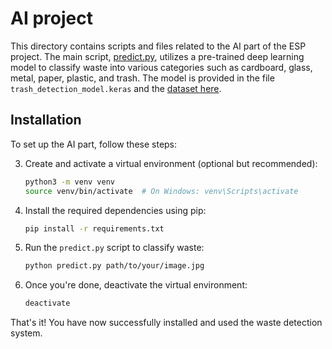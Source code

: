 # AI project

This directory contains scripts and files related to the AI part of the ESP project. The main script, [predict.py](./predict.py), utilizes a pre-trained deep learning model to classify waste into various categories such as cardboard, glass, metal, paper, plastic, and trash. The model is provided in the file `trash_detection_model.keras` and the [dataset here](./dataset/).

## Installation

To set up the AI part, follow these steps:

3. Create and activate a virtual environment (optional but recommended):

   ```bash
   python3 -m venv venv
   source venv/bin/activate  # On Windows: venv\Scripts\activate
   ```

4. Install the required dependencies using pip:

   ```bash
   pip install -r requirements.txt
   ```

5. Run the `predict.py` script to classify waste:

   ```bash
   python predict.py path/to/your/image.jpg
   ```

6. Once you're done, deactivate the virtual environment:

   ```bash
   deactivate
   ```

That's it! You have now successfully installed and used the waste detection system.
